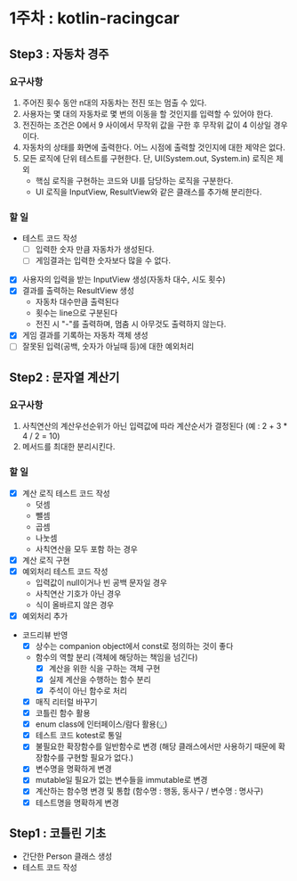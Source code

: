 # 1주차 : kotlin-racingcar
## Step3 : 자동차 경주
### 요구사항
1. 주어진 횟수 동안 n대의 자동차는 전진 또는 멈출 수 있다.
2. 사용자는 몇 대의 자동차로 몇 번의 이동을 할 것인지를 입력할 수 있어야 한다.
3. 전진하는 조건은 0에서 9 사이에서 무작위 값을 구한 후 무작위 값이 4 이상일 경우이다.
4. 자동차의 상태를 화면에 출력한다. 어느 시점에 출력할 것인지에 대한 제약은 없다.
5. 모든 로직에 단위 테스트를 구현한다. 단, UI(System.out, System.in) 로직은 제외
   - 핵심 로직을 구현하는 코드와 UI를 담당하는 로직을 구분한다.
   - UI 로직을 InputView, ResultView와 같은 클래스를 추가해 분리한다.
   
### 할 일
* 테스트 코드 작성
  * [ ] 입력한 숫자 만큼 자동차가 생성된다.
  * [ ] 게임결과는 입력한 숫자보다 많을 수 없다.
* [x] 사용자의 입력을 받는 InputView 생성(자동차 대수, 시도 횟수)
* [x] 결과를 출력하는 ResultView 생성
  * 자동차 대수만큼 출력된다
  * 횟수는 line으로 구분된다
  * 전진 시 "-"를 출력하며, 멈춤 시 아무것도 출력하지 않는다.
* [x] 게임 결과를 기록하는 자동차 객체 생성
* [ ] 잘못된 입력(공백, 숫자가 아닐때 등)에 대한 예외처리

## Step2 : 문자열 계산기
### 요구사항
1. 사칙연산의 계산우선순위가 아닌 입력값에 따라 계산순서가 결정된다
   (예 : 2 + 3 * 4 / 2 = 10)
2. 메서드를 최대한 분리시킨다.

### 할 일
* [x] 계산 로직 테스트 코드 작성
  * 덧셈
  * 뺄셈
  * 곱셈
  * 나눗셈
  * 사칙연산을 모두 포함 하는 경우
* [x] 계산 로직 구현
* [x] 예외처리 테스트 코드 작성
  * 입력값이 null이거나 빈 공백 문자일 경우
  * 사칙연산 기호가 아닌 경우
  * 식이 올바르지 않은 경우
* [x] 예외처리 추가
* 코드리뷰 반영
  * [x] 상수는 companion object에서 const로 정의하는 것이 좋다
  * 함수의 역할 분리 (객체에 해당하는 책임을 넘긴다) 
    * [x] 계산을 위한 식을 구하는 객체 구현
    * [x] 실제 계산을 수행하는 함수 분리
    * [x] 주석이 아닌 함수로 처리
  * [x] 매직 리터럴 바꾸기
  * [x] 코틀린 함수 활용
  * [x] enum class에 인터페이스/람다 활용([💡](https://kotlinlang.org/docs/enum-classes.html#implementing-interfaces-in-enum-classes))
  * [x] 테스트 코드 kotest로 통일
  * [x] 불필요한 확장함수를 일반함수로 변경 (해당 클래스에서만 사용하기 때문에 확장함수를 구현할 필요가 없다.)
  * [x] 변수명을 명확하게 변경
  * [x] mutable일 필요가 없는 변수들을 immutable로 변경
  * [x] 계산하는 함수명 변경 및 통합 (함수명 : 행동, 동사구 / 변수명 : 명사구)
  * [x] 테스트명을 명확하게 변경

## Step1 : 코틀린 기초
- 간단한 Person 클래스 생성
- 테스트 코드 작성
